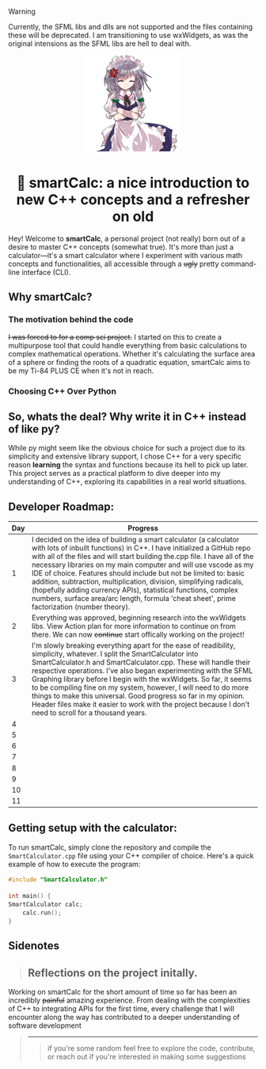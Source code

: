 > [!WARNING]  
> Currently, the SFML libs and dlls are not supported and the files containing these will be deprecated.
> I am transitioning to use wxWidgets, as was the original intensions as the SFML libs are hell to deal with.

<p align="center"><img src="https://github.com/orangejuiceplz/smartCalc/blob/main/SmartCalculator.ico" height="200"></p>

<h1 align="center">🧮 smartCalc: a nice introduction to new C++ concepts and a refresher on old</h1>


Hey! Welcome to **smartCalc**, a personal project (not really) born out of a desire to master C++ concepts (somewhat true). It's more than just a calculator—it's a smart calculator where I experiment with various math concepts and functionalities, all accessible through a ~~ugly~~ pretty command-line interface (CLI). 


## Why smartCalc?

### The motivation behind the code

~~I was forced to for a comp sci project.~~ I started on this to create a multipurpose tool that could handle everything from basic calculations to complex mathematical operations. Whether it's calculating the surface area of a sphere or finding the roots of a quadratic equation, smartCalc aims to be my Ti-84 PLUS CE when it's not in reach.

### Choosing C++ Over Python

## So, whats the deal? Why write it in C++ instead of like py?

While py might seem like the obvious choice for such a project due to its simplicity and extensive library support, I chose C++ for a very specific reason **learning** the syntax and functions because its hell to pick up later.  This project serves as a practical platform to dive deeper into my understanding of C++, exploring its capabilities in a real world situations.

## Developer Roadmap:

| Day | Progress |
| --- | -------- |
|  1  | I decided on the idea of building a smart calculator (a calculator with lots of inbuilt functions) in C++. I have initialized a GitHub repo with all of the files and will start building   the.cpp file. I have all of the necessary libraries on my main computer and will use vscode as my IDE of choice. Features should include but not be limited to: basic addition, subtraction, multiplication, division, simplifying radicals, (hopefully adding currency APIs), statistical functions, complex numbers, surface area/arc length, formula 'cheat sheet', prime factorization (number theory). |
|  2  | Everything was approved, beginning research into the wxWidgets libs. View Action plan for more information to continue on from there.  We can now ~~continue~~ start offically working on the project!        |
|  3  | I'm slowly breaking everything apart for the ease of readibility, simplicity, whatever. I split the SmartCalculator into SmartCalculator.h and SmartCalculator.cpp. These will handle their respective operations. I've also began experimenting with the SFML Graphing library before I begin with the wxWidgets. So far, it seems to be compiling fine on my system, however, I will need to do more things to make this universal. Good progress so far in my opinion. Header files make it easier to work with the project because I don't need to scroll for a thousand years.       |
|  4  |          |
|  5  |          |
|  6  |          |
|  7  |          |
|  8  |          |
|  9  |          |
| 10  |          |
| 11  |          |

## Getting setup with the calculator:

To run smartCalc, simply clone the repository and compile the `SmartCalculator.cpp` file using your C++ compiler of choice. Here's a quick example of how to execute the program:

```cpp
#include "SmartCalculator.h"

int main() {
SmartCalculator calc;
    calc.run();
}
```

## Sidenotes

> ## Reflections on the project initally.

Working on smartCalc for the short amount of time so far has been an incredibly ~~painful~~ amazing experience. From dealing with the complexities of C++ to integrating APIs for the first time, every challenge that I will encounter along the way has contributed to a deeper understanding of software development

> ---
>> if you're some random feel free to explore the code, contribute, or reach out if you're interested in making some suggestions

